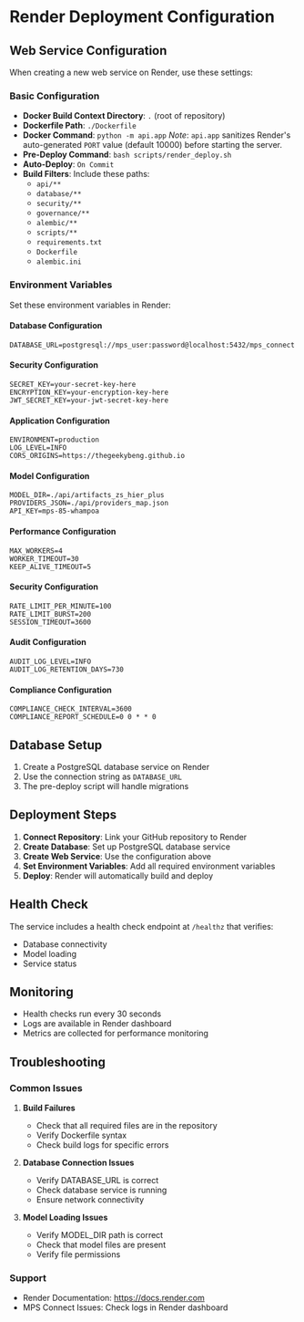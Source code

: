 # Render Deployment Configuration

## Web Service Configuration

When creating a new web service on Render, use these settings:

### Basic Configuration

- **Docker Build Context Directory**: `.` (root of repository)
- **Dockerfile Path**: `./Dockerfile`
- **Docker Command**: `python -m api.app`
  *Note*: `api.app` sanitizes Render's auto-generated `PORT` value (default 10000) before starting the server.
- **Pre-Deploy Command**: `bash scripts/render_deploy.sh`
- **Auto-Deploy**: `On Commit`
- **Build Filters**: Include these paths:
  - `api/**`
  - `database/**`
  - `security/**`
  - `governance/**`
  - `alembic/**`
  - `scripts/**`
  - `requirements.txt`
  - `Dockerfile`
  - `alembic.ini`

### Environment Variables

Set these environment variables in Render:

#### Database Configuration

```
DATABASE_URL=postgresql://mps_user:password@localhost:5432/mps_connect
```

#### Security Configuration

```
SECRET_KEY=your-secret-key-here
ENCRYPTION_KEY=your-encryption-key-here
JWT_SECRET_KEY=your-jwt-secret-key-here
```

#### Application Configuration

```
ENVIRONMENT=production
LOG_LEVEL=INFO
CORS_ORIGINS=https://thegeekybeng.github.io
```

#### Model Configuration

```
MODEL_DIR=./api/artifacts_zs_hier_plus
PROVIDERS_JSON=./api/providers_map.json
API_KEY=mps-85-whampoa
```

#### Performance Configuration

```
MAX_WORKERS=4
WORKER_TIMEOUT=30
KEEP_ALIVE_TIMEOUT=5
```

#### Security Configuration

```
RATE_LIMIT_PER_MINUTE=100
RATE_LIMIT_BURST=200
SESSION_TIMEOUT=3600
```

#### Audit Configuration

```
AUDIT_LOG_LEVEL=INFO
AUDIT_LOG_RETENTION_DAYS=730
```

#### Compliance Configuration

```
COMPLIANCE_CHECK_INTERVAL=3600
COMPLIANCE_REPORT_SCHEDULE=0 0 * * 0
```

## Database Setup

1. Create a PostgreSQL database service on Render
2. Use the connection string as `DATABASE_URL`
3. The pre-deploy script will handle migrations

## Deployment Steps

1. **Connect Repository**: Link your GitHub repository to Render
2. **Create Database**: Set up PostgreSQL database service
3. **Create Web Service**: Use the configuration above
4. **Set Environment Variables**: Add all required environment variables
5. **Deploy**: Render will automatically build and deploy

## Health Check

The service includes a health check endpoint at `/healthz` that verifies:

- Database connectivity
- Model loading
- Service status

## Monitoring

- Health checks run every 30 seconds
- Logs are available in Render dashboard
- Metrics are collected for performance monitoring

## Troubleshooting

### Common Issues

1. **Build Failures**

   - Check that all required files are in the repository
   - Verify Dockerfile syntax
   - Check build logs for specific errors

2. **Database Connection Issues**

   - Verify DATABASE_URL is correct
   - Check database service is running
   - Ensure network connectivity

3. **Model Loading Issues**
   - Verify MODEL_DIR path is correct
   - Check that model files are present
   - Verify file permissions

### Support

- Render Documentation: https://docs.render.com
- MPS Connect Issues: Check logs in Render dashboard
